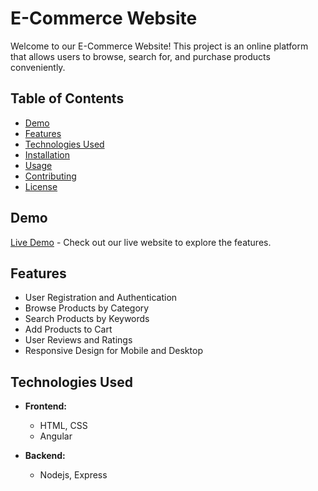 # E-Commerce Website

Welcome to our E-Commerce Website! This project is an online platform that allows users to browse, search for, and purchase products conveniently.

## Table of Contents
- [Demo](#demo)
- [Features](#features)
- [Technologies Used](#technologies-used)
- [Installation](#installation)
- [Usage](#usage)
- [Contributing](#contributing)
- [License](#license)

## Demo

[Live Demo](https://www.example.com) - Check out our live website to explore the features.

## Features

- User Registration and Authentication
- Browse Products by Category
- Search Products by Keywords
- Add Products to Cart
- User Reviews and Ratings
- Responsive Design for Mobile and Desktop

## Technologies Used

- **Frontend:**
  - HTML, CSS
  - Angular
 
 
- **Backend:**
  - Nodejs, Express

